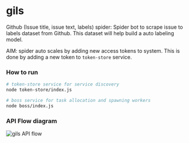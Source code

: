 # gils
Github (Issue title, issue text, labels) spider: Spider bot to scrape issue to labels dataset from Github. This dataset will help build a auto labeling model.

AIM: spider auto scales by adding new access tokens to system. This is done by adding a new token to `token-store` service.

### How to run
```sh
# token-store service for service discovery
node token-store/index.js
```

```sh
# boss service for task allocation and spawning workers
node boss/index.js
```

### API Flow diagram
![gils API flow](http://blog.minhazav.xyz/wp-content/uploads/2016/08/gils-flow.png)
